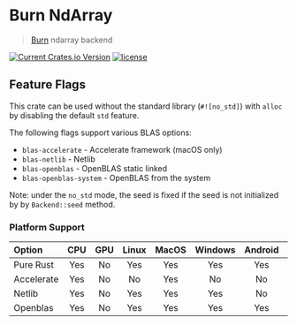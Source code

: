 # Burn NdArray

> [Burn](https://github.com/tracel-ai/burn) ndarray backend

[![Current Crates.io Version](https://img.shields.io/crates/v/burn-ndarray.svg)](https://crates.io/crates/burn-ndarray)
[![license](https://shields.io/badge/license-MIT%2FApache--2.0-blue)](https://github.com/tracel-ai/burn-ndarray/blob/master/README.md)

## Feature Flags

This crate can be used without the standard library (`#![no_std]`) with `alloc` by disabling the
default `std` feature.

The following flags support various BLAS options:

- `blas-accelerate` - Accelerate framework (macOS only)
- `blas-netlib` - Netlib
- `blas-openblas` - OpenBLAS static linked
- `blas-openblas-system` - OpenBLAS from the system

Note: under the `no_std` mode, the seed is fixed if the seed is not
initialized by by `Backend::seed` method.

### Platform Support

| Option     | CPU | GPU | Linux | MacOS | Windows | Android | iOS | WASM |
| :--------- | :-: | :-: | :---: | :---: | :-----: | :-----: | :-: | :--: |
| Pure Rust  | Yes | No  |  Yes  |  Yes  |   Yes   |   Yes   | Yes | Yes  |
| Accelerate | Yes | No  |  No   |  Yes  |   No    |   No    | Yes |  No  |
| Netlib     | Yes | No  |  Yes  |  Yes  |   Yes   |   No    | No  |  No  |
| Openblas   | Yes | No  |  Yes  |  Yes  |   Yes   |   Yes   | Yes |  No  |
